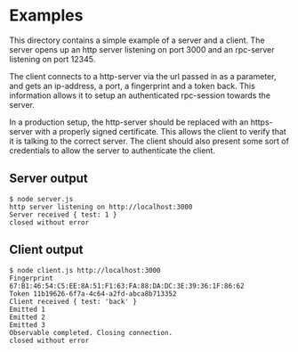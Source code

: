 # Examples

This directory contains a simple example of a server and a client.
The server opens up an http server listening on port 3000
and an rpc-server listening on port 12345.

The client connects to a http-server via the url passed in as a parameter,
and gets an ip-address, a port, a fingerprint and a token back.
This information allows it to setup an authenticated rpc-session towards the
server.

In a production setup, the http-server should be replaced with an https-server
with a properly signed certificate.
This allows the client to verify that it is talking to the correct server.
The client should also present some sort of credentials to allow the
server to authenticate the client.

## Server output

    $ node server.js
    http server listening on http://localhost:3000
    Server received { test: 1 }
    closed without error

## Client output

    $ node client.js http://localhost:3000
    Fingerprint 67:B1:46:54:C5:EE:8A:51:F1:63:FA:88:DA:DC:3E:39:36:1F:86:62
    Token 11b19626-6f7a-4c64-a2fd-abca8b713352
    Client received { test: 'back' }
    Emitted 1
    Emitted 2
    Emitted 3
    Observable completed. Closing connection.
    closed without error
